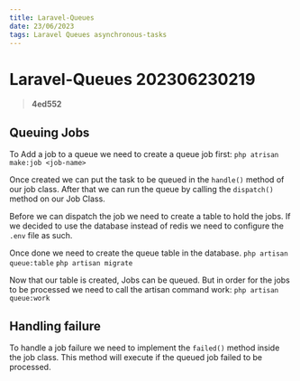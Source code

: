 ```yaml
---
title: Laravel-Queues
date: 23/06/2023
tags: Laravel Queues asynchronous-tasks
---
```


# **Laravel-Queues** 202306230219 
> **4ed552**

  

## Queuing Jobs
To Add a job to a queue we need to create a queue job first: `php atrisan make:job <job-name>`

Once created we can put the task to be queued in the `handle()` method of our job class.
After that we can run the queue by calling the `dispatch()` method on our Job Class.

Before we can dispatch the job we need to create a table to hold the jobs.
If we decided to use the database instead of redis we need to configure the `.env` file as such.

Once done we need to create the queue table in the database.
`php artisan queue:table`
`php artisan migrate`

Now that our table is created, Jobs can be queued. But in order for the jobs to be processed we need to
call the artisan command work: `php artisan queue:work`

## Handling failure
To handle a job failure we need to implement the `failed()` method inside the job class.
This method will execute if the queued job failed to be processed.



